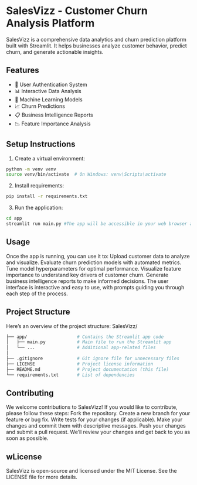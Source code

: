 # SalesVizz - Customer Churn Analysis Platform

SalesVizz is a comprehensive data analytics and churn prediction platform built with Streamlit. It helps businesses analyze customer behavior, predict churn, and generate actionable insights.

## Features

- 🔐 User Authentication System
- 📊 Interactive Data Analysis
- 🤖 Machine Learning Models
- 📈 Churn Predictions
- 📋 Business Intelligence Reports
- 📉 Feature Importance Analysis

## Setup Instructions

1. Create a virtual environment:
```bash
python -m venv venv
source venv/bin/activate  # On Windows: venv\Scripts\activate
```

2. Install requirements:
```bash
pip install -r requirements.txt
```

3. Run the application:
```bash
cd app
streamlit run main.py #The app will be accessible in your web browser at http://localhost:8501.
```

## Usage
Once the app is running, you can use it to:
Upload customer data to analyze and visualize.
Evaluate churn prediction models with automated metrics.
Tune model hyperparameters for optimal performance.
Visualize feature importance to understand key drivers of customer churn.
Generate business intelligence reports to make informed decisions.
The user interface is interactive and easy to use, with prompts guiding you through each step of the process.



## Project Structure
Here’s an overview of the project structure:
SalesVizz/
```bash
├── app/                   # Contains the Streamlit app code
│   ├── main.py            # Main file to run the Streamlit app
│   └── ...                # Additional app-related files
│
├── .gitignore             # Git ignore file for unnecessary files
├── LICENSE                # Project license information
├── README.md              # Project documentation (this file)
└── requirements.txt       # List of dependencies
```



## Contributing
We welcome contributions to SalesVizz! If you would like to contribute, please follow these steps:
Fork the repository.
Create a new branch for your feature or bug fix.
Write tests for your changes (if applicable).
Make your changes and commit them with descriptive messages.
Push your changes and submit a pull request.
We’ll review your changes and get back to you as soon as possible.

## wLicense
SalesVizz is open-source and licensed under the MIT License. See the LICENSE file for more details.
